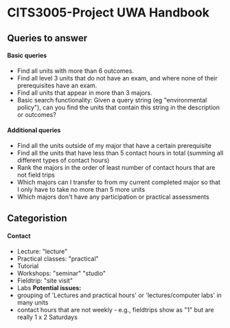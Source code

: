 # CITS3005-Project UWA Handbook

## Queries to answer
#### Basic queries 
- Find all units with more than 6 outcomes.
- Find all level 3 units that do not have an exam, and where none of their prerequisites have an exam.
- Find all units that appear in more than 3 majors.
- Basic search functionality: Given a query string (eg "environmental policy"), can you find the units that contain this string in the description or outcomes?
#### Additional queries
- Find all the units outside of my major that have a certain prerequisite
- Find all the units that have less than 5 contact hours in total (summing all different types of contact hours)
- Rank the majors in the order of least number of contact hours that are not field trips
- Which majors can I transfer to from my current completed major so that I only have to take no more than 5 more units
- Which majors don't have any participation or practical assessments

## Categoristion
#### Contact
- Lecture: "lecture"
- Practical classes: "practical"
- Tutorial
- Workshops: "seminar" "studio"
- Fieldtrip: "site visit"
- Labs
**Potential issues:** 
- grouping of 'Lectures and practical hours' or 'lectures/computer labs' in many units
- contact hours that are not weekly - e.g., fieldtrips show as "1" but are really 1 x 2 Saturdays
